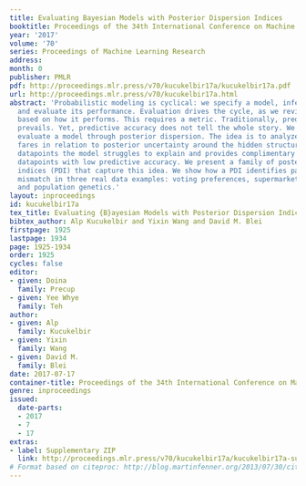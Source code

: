 ```yaml
---
title: Evaluating Bayesian Models with Posterior Dispersion Indices
booktitle: Proceedings of the 34th International Conference on Machine Learning
year: '2017'
volume: '70'
series: Proceedings of Machine Learning Research
address: 
month: 0
publisher: PMLR
pdf: http://proceedings.mlr.press/v70/kucukelbir17a/kucukelbir17a.pdf
url: http://proceedings.mlr.press/v70/kucukelbir17a.html
abstract: 'Probabilistic modeling is cyclical: we specify a model, infer its posterior,
  and evaluate its performance. Evaluation drives the cycle, as we revise our model
  based on how it performs. This requires a metric. Traditionally, predictive accuracy
  prevails. Yet, predictive accuracy does not tell the whole story. We propose to
  evaluate a model through posterior dispersion. The idea is to analyze how each datapoint
  fares in relation to posterior uncertainty around the hidden structure. This highlights
  datapoints the model struggles to explain and provides complimentary insight to
  datapoints with low predictive accuracy. We present a family of posterior dispersion
  indices (PDI) that capture this idea. We show how a PDI identifies patterns of model
  mismatch in three real data examples: voting preferences, supermarket shopping,
  and population genetics.'
layout: inproceedings
id: kucukelbir17a
tex_title: Evaluating {B}ayesian Models with Posterior Dispersion Indices
bibtex_author: Alp Kucukelbir and Yixin Wang and David M. Blei
firstpage: 1925
lastpage: 1934
page: 1925-1934
order: 1925
cycles: false
editor:
- given: Doina
  family: Precup
- given: Yee Whye
  family: Teh
author:
- given: Alp
  family: Kucukelbir
- given: Yixin
  family: Wang
- given: David M.
  family: Blei
date: 2017-07-17
container-title: Proceedings of the 34th International Conference on Machine Learning
genre: inproceedings
issued:
  date-parts:
  - 2017
  - 7
  - 17
extras:
- label: Supplementary ZIP
  link: http://proceedings.mlr.press/v70/kucukelbir17a/kucukelbir17a-supp.zip
# Format based on citeproc: http://blog.martinfenner.org/2013/07/30/citeproc-yaml-for-bibliographies/
---
```

